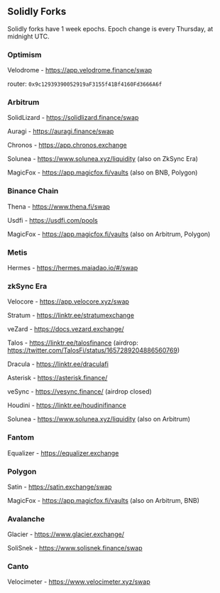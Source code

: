 ## Solidly Forks

Solidly forks have 1 week epochs. Epoch change is every Thursday, at midnight UTC.

### Optimism

Velodrome - https://app.velodrome.finance/swap

router: `0x9c12939390052919aF3155f41Bf4160Fd3666A6f`



### Arbitrum

SolidLizard - https://solidlizard.finance/swap

Auragi - https://auragi.finance/swap

Chronos - https://app.chronos.exchange

Solunea - https://www.solunea.xyz/liquidity (also on ZkSync Era)

MagicFox - https://app.magicfox.fi/vaults (also on BNB, Polygon)

### Binance Chain

Thena - https://www.thena.fi/swap

Usdfi - https://usdfi.com/pools

MagicFox - https://app.magicfox.fi/vaults (also on Arbitrum, Polygon)

### Metis

Hermes - https://hermes.maiadao.io/#/swap

### zkSync Era

Velocore - https://app.velocore.xyz/swap

Stratum - https://linktr.ee/stratumexchange

veZard - https://docs.vezard.exchange/

Talos - https://linktr.ee/talosfinance (airdrop: https://twitter.com/TalosFi/status/1657289204886560769)

Dracula - https://linktr.ee/draculafi

Asterisk - https://asterisk.finance/

veSync - https://vesync.finance/ (airdrop closed)

Houdini - https://linktr.ee/houdinifinance

Solunea - https://www.solunea.xyz/liquidity (also on Arbitrum)

### Fantom

Equalizer - https://equalizer.exchange

### Polygon

Satin - https://satin.exchange/swap

MagicFox - https://app.magicfox.fi/vaults (also on Arbitrum, BNB)

### Avalanche

Glacier - https://www.glacier.exchange/

SoliSnek - https://www.solisnek.finance/swap

### Canto

Velocimeter - https://www.velocimeter.xyz/swap
